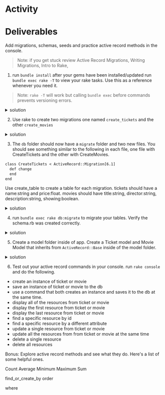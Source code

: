 # Activity
# Deliverables
Add migrations, schemas, seeds and practice active record methods in the console.
>Note: if you get stuck review 
Active Record Migrations, Writing Migrations, Intro to Rake, 


1. run `bundle install` after your gems have been installed/updated run ` bundle exec rake -T` to view your rake tasks. Use this as a reference whenever you need it. 
>Note: `rake -T` will work but calling `bundle exec` before commands prevents versioning errors.

 <details>
      <summary>
        solution 
      </summary>
      <hr/>
        <img src="assets/image_9.png"
        alt="rake -T"
        style="margin-right: 10px;" />
      <hr/>
 </details>

2. Use rake to create two migrations one named `create_tickets` and the other `create_movies  `
 <details>
      <summary>
        solution 
      </summary>
      <hr/>
        <img src="assets/image_10.png"
        alt="rake db:create_migrations"
        style="margin-right: 10px;" />
      <hr/>
 </details>

3. The `db` folder should now have a `migrate` folder and two new files. You should see something similar to the following in each file, one file with CreateTickets and the other with CreateMovies.
```
class CreateTickets < ActiveRecord::Migration[6.1]
  def change
  end
end
```

Use create_table to create a table for each migration. tickets should have a name:string and price:float. movies should have title:string, director:string, description:string, showing:boolean. 


 <details>
      <summary>
        solution 
      </summary>
      <hr/>
        <img src="assets/image_11.png"
        alt="migration terminal"
        style="margin-right: 10px;" />
        
  <img src="assets/image_12.png"
        alt="schema"
        style="margin-right: 10px;" />
      <hr/>
 </details>



 4. run `bundle exec rake db:migrate` to migrate your tables. Verify the schema.rb was created correctly.
  <details>
      <summary>
        solution 
      </summary>
      <hr/>
      <img src="assets/image_14.png" alt="migration terminal" style="margin-right: 10px;" />
      <img src="assets/image_13.png" alt="schema" style="margin-right: 10px;" />
      <hr/>
 </details>

 5. Create a model folder inside of app. Create a Ticket model and Movie Model that inherits from `ActiveRecord::Base` inside of the model folder.

   <details>
      <summary>
        solution 
      </summary>
      <hr/>
      <img src="assets/image_15.png" alt="migration terminal" style="margin-right: 10px;" />
      <img src="assets/image_16.png" alt="schema" style="margin-right: 10px;" />
      <hr/>
 </details>

 6. Test out your active record commands in your console. run `rake console`
 and do the following.
  - create an instance of ticket or movie
  - save an instance of ticket or movie to the db
  - use a command that both creates an instance and saves it to the db at the same time.
  - display all of the resources from ticket or movie
  - display the first resource from ticket or movie
  - display the last resource from ticket or movie
  - find a specific resource by id
  - find a specific resource by a different attribute
  - update a single resource from ticket or movie
  - update all the resources from from ticket or movie at the same time
  - delete a single resource
  - delete all resources 

Bonus: Explore active record methods and see what they do. Here's a list of some helpful ones. 

Count
Average
Minimum
Maximum
Sum

find_or_create_by
order

where

